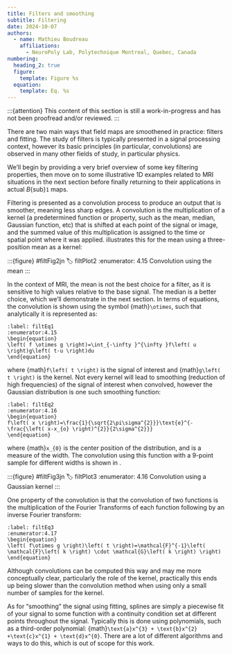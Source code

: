 ```yaml
---
title: Filters and smoothing
subtitle: Filtering
date: 2024-10-07
authors:
  - name: Mathieu Boudreau
    affiliations:
      - NeuroPoly Lab, Polytechnique Montreal, Quebec, Canada
numbering:
  heading_2: true
  figure:
    template: Figure %s
  equation:
    template: Eq. %s
---
```


:::{attention}
This content of this section is still a work-in-progress and has not been proofread and/or reviewed.
:::

There are two main ways that field maps are smoothened in practice: filters and fitting. The study of filters is typically presented in a signal processing context, however its basic principles (in particular, convolutions) are observed in many other fields of study, in particular physics.

We’ll begin by providing a very brief overview of some key filtering properties, then move on to some illustrative 1D examples related to MRI situations in the next section before finally returning to their applications in actual _B_{sub}`1` maps.

Filtering is presented as a convolution process to produce an output that is smoother, meaning less sharp edges. A convolution is the multiplication of a kernel (a predetermined function or property, such as the mean, median, Gaussian function, etc) that is shifted at each point of the signal or image, and the summed value of this multiplication is assigned to the time or spatial point where it was applied. [](#filtPlot3) illustrates this for the mean using a three-position mean as a kernel:


:::{figure} #filtFig2jn
:label: filtPlot2
:enumerator: 4.15
Convolution using the mean
:::

In the context of MRI, the mean is not the best choice for a filter, as it is sensitive to high values relative to the base signal. The median is a better choice, which we’ll demonstrate in the next section.
In terms of equations, the convolution is shown using the symbol {math}`\otimes`, such that analytically it is represented as:

```{math}
:label: filtEq1
:enumerator:4.15
\begin{equation}
\left( f \otimes g \right)=\int_{-\infty }^{\infty }f\left( u \right)g\left( t-u \right)du
\end{equation}
```

where {math}`f\left( t \right)` is the signal of interest and {math}`g\left( t \right)` is the kernel. Not every kernel will lead to smoothing (reduction of high frequencies) of the signal of interest when convolved, however the Gaussian distribution is one such smoothing function:

```{math}
:label: filtEq2
:enumerator:4.16
\begin{equation}
f\left( x \right)=\frac{1}{\sqrt{2\pi\sigma^{2}}}\text{e}^{-\frac{\left( x-x_{o} \right)^{2}}{2\sigma^{2}}}
\end{equation}
```


where {math}`x_{0}` is the center position of the distribution, and  is a measure of the width. The convolution using this function with a 9-point sample for different widths is shown in [](#filtPlot3).

:::{figure} #filtFig3jn
:label: filtPlot3
:enumerator: 4.16
Convolution using a Gaussian kernel
:::

One property of the convolution is that the convolution of two functions is the multiplication of the Fourier Transforms of each function following by an inverse Fourier transform:


```{math}
:label: filtEq3
:enumerator:4.17
\begin{equation}
\left( f\otimes g \right)\left( t \right)=\mathcal{F}^{-1}\left( \mathcal{F}\left( k \right) \cdot \mathcal{G}\left( k \right) \right)
\end{equation}
```


Although convolutions can be computed this way and may me more conceptually clear, particularly the role of the kernel, practically this ends up being slower than the convolution method when using only a small number of samples for the kernel.

As for “smoothing” the signal using fitting, splines are simply a piecewise fit of your signal to some function with a continuity condition set at different points throughout the signal. Typically this is done using polynomials, such as a third-order polynomial: {math}`\text{a}x^{3} + \text{b}x^{2} +\text{c}x^{1} + \text{d}x^{0}`. There are a lot of different algorithms and ways to do this, which is out of scope for this work.

